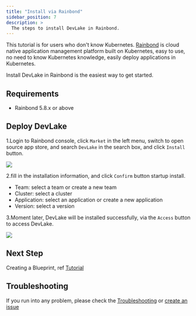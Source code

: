 ```yaml
---
title: "Install via Rainbond"
sidebar_position: 7
description: >
  The steps to install DevLake in Rainbond.
---
```


This tutorial is for users who don't know Kubernetes. [Rainbond](https://www.rainbond.com/) is cloud native application management platform built on Kubernetes, easy to use, no need to know Kubernetes knowledge, easily deploy applications in Kubernetes. 

Install DevLake in Rainbond is the easiest way to get started.

## Requirements

* Rainbond 5.8.x or above

## Deploy DevLake

1.Login to Rainbond console, click `Market` in the left menu, switch to open source app store, and search `DevLake` in the search box, and click `Install` button.

![](/img/GettingStarted/install-devlake.jpg)

2.fill in the installation information, and click `Confirm` button startup install.
  * Team: select a team or create a new team
  * Cluster: select a cluster
  * Application: select an application or create a new application
  * Version: select a version

3.Moment later, DevLake will be installed successfully, via the `Access` button to access DevLake.

![](/img/GettingStarted/topology-devlake.jpg)

## Next Step

Creating a Blueprint, ref [Tutorial](/docs/UserManuals/ConfigUI/Tutorial#creating-a-blueprint)


## Troubleshooting

If you run into any problem, please check the [Troubleshooting](/Troubleshooting/Installation.md) or [create an issue](https://github.com/apache/incubator-devlake/issues)
